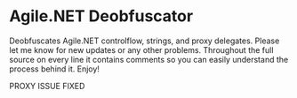 # Agile.NET Deobfuscator
 Deobfuscates Agile.NET controlflow, strings, and proxy delegates. Please let me know for new updates or any other problems. Throughout the full source on every line it contains comments so you can easily understand the process behind it. Enjoy!
 
 PROXY ISSUE FIXED
